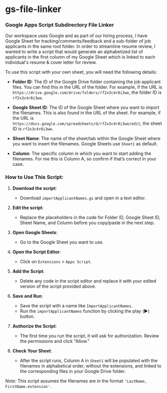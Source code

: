 
# gs-file-linker

### Google Apps Script Subdirectory File Linker

Our workspace uses Google and as part of our hiring process, I have Google Sheet for tracking/comments/feedback and a sub-folder of job applicants in the same root folder. In order to streamline resume review, I wanted to write a script that would generate an alphabetized list of applicants in the first column of my Google Sheet which is linked to each individual's resume & cover letter for review. 

To use this script with your own sheet, you will need the following details:

-   **Folder ID**: The ID of the Google Drive folder containing the job applicant files. You can find this in the URL of the folder. For example, if the URL is `https://drive.google.com/drive/folders/rf2x3c4r8i3we`, the folder ID is `rf2x3c4r8i3we`.
    
-   **Google Sheet ID**: The ID of the Google Sheet where you want to import the filenames. This is also found in the URL of the sheet. For example, if the URL is `https://docs.google.com/spreadsheets/d/rf2x3c4r8i3we/edit`, the sheet ID is `rf2x3c4r8i3we`.
    
-   **Sheet Name**: The name of the sheet/tab within the Google Sheet where you want to insert the filenames. Google Sheets use `Sheet1` as default.
    
-   **Column**: The specific column in which you want to start adding the filenames. For me this is Column A, so confirm if that’s correct in your case.

### How to Use This Script:

1.  **Download the script**: 
    -   Download `importApplicantNames.gs` and open in a text editor.

2.  **Edit the script**:    
	-   Replace the placeholders in the code for Folder ID, Google Sheet ID, Sheet Name, and Column before you copy/paste in the next step.

3.  **Open Google Sheets**: 
	- Go to the Google Sheet you want to use.
    
4.  **Open the Script Editor**:
    
    -   Click on `Extensions` > `Apps Script`.
5.  **Add the Script**:
    
    -   Delete any code in the script editor and replace it with your edited version of the script provided above.
    
7.  **Save and Run**:
    
    -   Save the script with a name like `ImportApplicantNames`.
    -   Run the `importApplicantNames` function by clicking the play (▶️) button.
8.  **Authorize the Script**:
    
    -   The first time you run the script, it will ask for authorization. Review the permissions and click "Allow."
9.  **Check Your Sheet**:
    
    -   After the script runs, Column A in `Sheet1` will be populated with the filenames in alphabetical order, without the extensions, and linked to the corresponding files in your Google Drive folder.

*Note:* This script assumes the filenames are in the format `'LastName, FirstName.extension'`.
